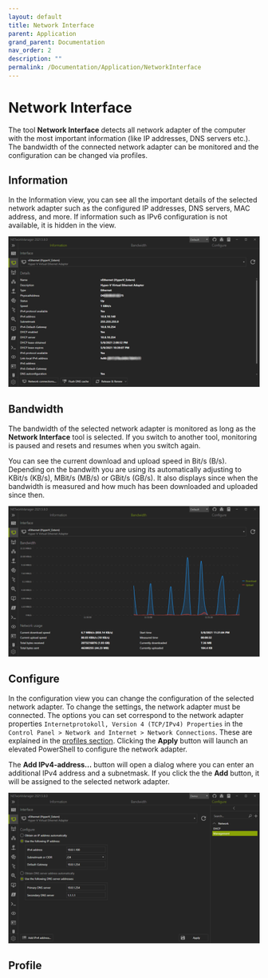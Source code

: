```yaml
---
layout: default
title: Network Interface
parent: Application
grand_parent: Documentation
nav_order: 2
description: ""
permalink: /Documentation/Application/NetworkInterface
---
```


# Network Interface

The tool **Network Interface** detects all network adapter of the computer with the most important information (like IP addresses, DNS servers etc.). The bandwidth of the connected network adapter can be monitored and the configuration can be changed via profiles.

## Information

In the Information view, you can see all the important details of the selected network adapter such as the configured IP addresses, DNS servers, MAC address, and more. If information such as IPv6 configuration is not available, it is hidden in the view.

![NetworkInterface_Information](02_NetworkInterface_Information.png)

## Bandwidth

The bandwidth of the selected network adapter is monitored as long as the **Network Interface** tool is selected. If you switch to another tool, monitoring is paused and resets and resumes when you switch again.

You can see the current download and upload speed in Bit/s (B/s). Depending on the bandwith you are using its automatically adjusting to KBit/s (KB/s), MBit/s (MB/s) or GBit/s (GB/s). It also displays since when the bandwidth is measured and how much has been downloaded and uploaded since then.

![NetworkInterface_Bandwidth](02_NetworkInterface_Bandwidth.png)

## Configure

In the configuration view you can change the configuration of the selected network adapter. To change the settings, the network adapter must be connected. The options you can set correspond to the network adapter properties `Internetprotokoll, Version 4 (TCP/IPv4) Properties` in the `Control Panel > Network and Internet > Network Connections`. These are explained in the [profiles section](#profile). Clicking the **Apply** button will launch an elevated PowerShell to configure the network adapter.

The **Add IPv4-address...** button will open a dialog where you can enter an additional IPv4 address and a subnetmask. If you click the the **Add** button, it will be assigned to the selected network adapter.

![NetworkInterface_Configure](02_NetworkInterface_Configure.png)

## Profile
